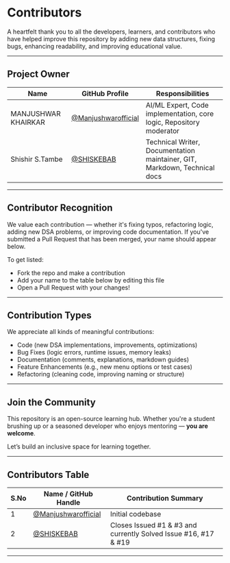#  **Contributors**


A heartfelt thank you to all the developers, learners, and contributors who have helped improve this repository by adding new data structures, fixing bugs, enhancing readability, and improving educational value.


---


##  Project Owner


| Name               | GitHub Profile                                 | Responsibilities                                                           |
| ------------------ | ---------------------------------------------- | -------------------------------------------------------------------------- |
| MANJUSHWAR KHAIRKAR | [@Manjushwarofficial](https://github.com/Manjushwarofficial) | AI/ML Expert, Code implementation, core logic,  Repository moderator |
| Shishir S.Tambe | [@SHISKEBAB](https://github.com/SHISKEBAB) | Technical Writer, Documentation maintainer, GIT, Markdown, Technical docs |


---


##  Contributor Recognition


We value each contribution — whether it's fixing typos, refactoring logic, adding new DSA problems, or improving code documentation. If you've submitted a Pull Request that has been merged, your name should appear below.


To get listed:


- Fork the repo and make a contribution
- Add your name to the table below by editing this file
- Open a Pull Request with your changes!


---


##  Contribution Types


We appreciate all kinds of meaningful contributions:


-  Code (new DSA implementations, improvements, optimizations)
-  Bug Fixes (logic errors, runtime issues, memory leaks)
-  Documentation (comments, explanations, markdown guides)
-  Feature Enhancements (e.g., new menu options or test cases)
-  Refactoring (cleaning code, improving naming or structure)


---


##  Join the Community


This repository is an open-source learning hub. Whether you're a student brushing up or a seasoned developer who enjoys mentoring — **you are welcome**.


Let’s build an inclusive space for learning together.


---


##  Contributors Table


| S.No | Name / GitHub Handle                           | Contribution Summary                                        |
| ---- | ---------------------------------------------- | ----------------------------------------------------------- |
| 1    | [@Manjushwarofficial](https://github.com/Manjushwarofficial) | Initial codebase |
| 2    | [@SHISKEBAB](https://github.com/SHISKEBAB)  | Closes Issued #1 & #3 and currently Solved Issue #16, #17 & #19 |

---
